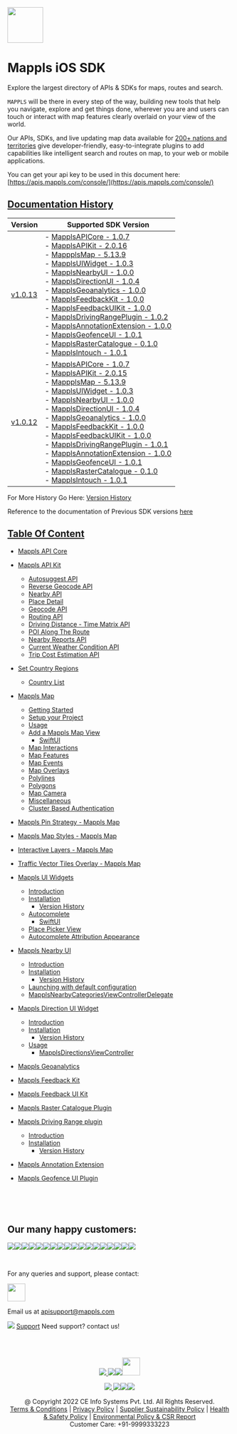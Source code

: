 [<img src="https://about.mappls.com/images/mappls-b-logo.svg" height="80"/> </p>](https://www.mapmyindia.com/api)

# Mappls iOS SDK
Explore the largest directory of APIs & SDKs for maps, routes and search.

`MAPPLS` will be there in every step of the way, building new tools that help you navigate, explore and get things done, wherever you are and users can touch or interact with map features clearly overlaid on your view of the world.

Our APIs, SDKs, and live updating map data available for [200+ nations and territories](https://github.com/MapmyIndia/mapmyindia-rest-api/blob/master/docs/countryISO.md) give developer-friendly, easy-to-integrate plugins to add capabilities like intelligent
search and routes on map, to your web or mobile applications.

You can get your api key to be used in this document here: [https://apis.mappls.com/console/](https://apis.mappls.com/console/)

## [Documentation History](#Documentation-History)

| Version | Supported SDK Version |
| ------- | --------------------- |
| [v1.0.13](README.md) | - [MapplsAPICore - 1.0.7](MapplsAPICore.md) <br/> - [MapplsAPIKit - 2.0.16](MapplsAPIKit.md) <br/> - [MappplsMap - 5.13.9](MapplsMap.md#Vector-iOS-Map) <br/> - [MapplsUIWidget - 1.0.3](MapplsUIWidgets.md) <br/> - [MapplsNearbyUI - 1.0.0](MapplsNearbyUI.md) <br/> - [MapplsDirectionUI - 1.0.4](MapplsDirectionUI.md) <br/> - [MapplsGeoanalytics - 1.0.0](MapplsGeoanalytics.md) <br/> - [MapplsFeedbackKit - 1.0.0](MapplsFeedbackKit.md) <br/> - [MapplsFeedbackUIKit - 1.0.0](MapplsFeedbackUIKit.md) <br/> - [MapplsDrivingRangePlugin - 1.0.2](MapplsDrivingRangePlugin.md) <br/> - [MapplsAnnotationExtension - 1.0.0](MapplsAnnotationExtension.md) <br/> - [MapplsGeofenceUI - 1.0.1](MapplsGeofenceUI.md) <br/> - [MapplsRasterCatalogue - 0.1.0](RasterCatalouge.md) <br/> - [MapplsIntouch - 1.0.1](MapplsIntouch.md)|
| [v1.0.12](./docs/v1.0.12/README.md) | - [MapplsAPICore - 1.0.7](./docs/v1.0.12/MapplsAPICore.md) <br/> - [MapplsAPIKit - 2.0.15](./docs/v1.0.12/MapplsAPIKit.md) <br/> - [MappplsMap - 5.13.9](./docs/v1.0.12/MapplsMap.md#Vector-iOS-Map) <br/> - [MapplsUIWidget - 1.0.3](./docs/v1.0.12/MapplsUIWidgets.md) <br/> - [MapplsNearbyUI - 1.0.0](./docs/v1.0.12/MapplsNearbyUI.md) <br/> - [MapplsDirectionUI - 1.0.4](./docs/v1.0.12/MapplsDirectionUI.md) <br/> - [MapplsGeoanalytics - 1.0.0](./docs/v1.0.12/MapplsGeoanalytics.md) <br/> - [MapplsFeedbackKit - 1.0.0](./docs/v1.0.12/MapplsFeedbackKit.md) <br/> - [MapplsFeedbackUIKit - 1.0.0](./docs/v1.0.12/MapplsFeedbackUIKit.md) <br/> - [MapplsDrivingRangePlugin - 1.0.1](./docs/v1.0.12/MapplsDrivingRangePlugin.md) <br/> - [MapplsAnnotationExtension - 1.0.0](./docs/v1.0.12/MapplsAnnotationExtension.md) <br/> - [MapplsGeofenceUI - 1.0.1](./docs/v1.0.12/MapplsGeofenceUI.md) <br/> - [MapplsRasterCatalogue - 0.1.0](./docs/v1.0.12/RasterCatalouge.md) <br/> - [MapplsIntouch - 1.0.1](./docs/v1.0.12/MapplsIntouch.md)|

For More History Go Here: [Version History](../../Version-History.md)

Reference to the documentation of Previous SDK versions [here](https://github.com/mappls-api/mapmyindia-maps-vectorSDK-iOS)

## [Table Of Content](#Table-Of-Content)
- [Mappls API Core](MapplsAPICore.md)[](#Mappls-API-Core)

- [Mappls API Kit](MapplsAPIKit.md)
    * [Autosuggest API](MapplsAPIKit.md#Autosuggest-API)
    * [Reverse Geocode API](MapplsAPIKit.md#Reverse-Geocoding-API)
    * [Nearby API](MapplsAPIKit.md#Nearby-API)
    * [Place Detail](MapplsAPIKit.md#Place-Detail)
    * [Geocode API](MapplsAPIKit.md#Geocoding-API)
    * [Routing API](MapplsAPIKit.md#Routing-API)
    * [Driving Distance - Time Matrix API](MapplsAPIKit.md#Driving-Distance-Time-Matrix-API)
    * [POI Along The Route](MapplsAPIKit.md#POI-Along-The-Route-API)
    * [Nearby Reports API](MapplsAPIKit.md#Nearby-Reports-API)
    * [Current Weather Condition API](MapplsAPIKit.md#Current-Weather-Condition-API)
    * [Trip Cost Estimation API](MapplsAPIKit.md#Trip-Cost-Estimation-API)

- [Set Country Regions](Regions.md)
    - [Country List](https://github.com/mappls-api/mapmyindia-rest-api/blob/master/docs/countryISO.md)

- [Mappls Map](MapplsMap.md#Vector-iOS-Map)
    * [Getting Started](MapplsMap.md#Getting-Started)
    * [Setup your Project](MapplsMap.md#Setup-your-Project)
    * [Usage](MapplsMap.md#Usage)    
    * [Add a Mappls Map View](MapplsMap.md#Add-a-Mappls-Map-View)
        * [SwiftUI](MapplsMap.md#SwiftUI)
    * [Map Interactions](MapplsMap.md#Map-Interactions)
    * [Map Features](MapplsMap.md#Map-Features)
    * [Map Events](MapplsMap.md#Map-Events)
    * [Map Overlays](MapplsMap.md#Map-Overlays)
    * [Polylines](MapplsMap.md#Polylines)
    * [Polygons](MapplsMap.md#Polygons)
    * [Map Camera](MapplsMap.md#Map-Camera)
    * [Miscellaneous](MapplsMap.md#Miscellaneous)
    * [Cluster Based Authentication](MapplsMap.md#Cluster-Based-Authentication)

- [Mappls Pin Strategy - Mappls Map](MapplsPinStrategy.md)

- [Mappls Map Styles - Mappls Map](MapplsMapStyle.md)

- [Interactive Layers - Mappls Map](InteractiveLayers.md)

- [Traffic Vector Tiles Overlay - Mappls Map](MapplsTrafficVectorTileOverlay.md)

- [Mappls UI Widgets](MapplsUIWidgets.md)
    - [Introduction](MapplsUIWidgets.md#Introduction)
    - [Installation](MapplsUIWidgets.md#Installation)
        - [Version History](MapplsUIWidgets.md#Version-History)
    - [Autocomplete](MapplsUIWidgets.md#Autocomplete)
        - [SwiftUI](MapplsUIWidgets.md#SwiftUI-Full-Screen-Control)
    - [Place Picker View](MapplsUIWidgets.md#Place-Picker-View)
    - [Autocomplete Attribution Appearance](MapplsUIWidgets.md#Autocomplete-Attribution-Appearance)

- [Mappls Nearby UI](MapplsNearbyUI.md)
    - [Introduction](MapplsNearbyUI.md#Introduction)
    - [Installation](MapplsNearbyUI.md#Installation)
        - [Version History](MapplsNearbyUI.md#Version-History)
    - [Launching with default configuration](MapplsNearbyUI.md#Launching-with-default-configuration)
    - [MapplsNearbyCategoriesViewControllerDelegate](MapplsNearbyUI.md#MapplsNearbyCategoriesViewControllerDelegate)

- [Mappls Direction UI Widget](MapplsDirectionUI.md)
    - [Introduction](MapplsDirectionUI.md#Introduction)
    - [Installation](MapplsDirectionUI.md#Installation)
        - [Version History](MapplsDirectionUI.md#Version-History)
    - [Usage](MapplsDirectionUI.md#Usage)
        - [MapplsDirectionsViewController](MapplsDirectionUI.md#MapplsDirectionsViewController)

- [Mappls Geoanalytics](MapplsGeoanalytics.md)

- [Mappls Feedback Kit](MapplsFeedbackKit.md)

- [Mappls Feedback UI Kit](MapplsFeedbackUIKit.md)

- [Mappls Raster Catalogue Plugin](RasterCatalouge.md)

- [Mappls Driving Range plugin](MapplsDrivingRangePlugin.md)
  - [Introduction](MapplsDrivingRangePlugin.md#Introduction)
  - [Installation](MapplsDrivingRangePlugin.md#Installation)
      - [Version History](MapplsDrivingRangePlugin.md#Version-History)

- [Mappls Annotation Extension](MapplsAnnotationExtension.md)

- [Mappls Geofence UI Plugin](MapplsGeofenceUI.md)

<br><br><br>

## Our many happy customers:

![](https://www.mapmyindia.com/api/img/logos1/PhonePe.png)![](https://www.mapmyindia.com/api/img/logos1/Arya-Omnitalk.png)![](https://www.mapmyindia.com/api/img/logos1/delhivery.png)![](https://www.mapmyindia.com/api/img/logos1/hdfc.png)![](https://www.mapmyindia.com/api/img/logos1/TVS.png)![](https://www.mapmyindia.com/api/img/logos1/Paytm.png)![](https://www.mapmyindia.com/api/img/logos1/FastTrackz.png)![](https://www.mapmyindia.com/api/img/logos1/ICICI-Pru.png)![](https://www.mapmyindia.com/api/img/logos1/LeanBox.png)![](https://www.mapmyindia.com/api/img/logos1/MFS.png)![](https://www.mapmyindia.com/api/img/logos1/TTSL.png)![](https://www.mapmyindia.com/api/img/logos1/Novire.png)![](https://www.mapmyindia.com/api/img/logos1/OLX.png)![](https://www.mapmyindia.com/api/img/logos1/sun-telematics.png)![](https://www.mapmyindia.com/api/img/logos1/Sensel.png)![](https://www.mapmyindia.com/api/img/logos1/TATA-MOTORS.png)![](https://www.mapmyindia.com/api/img/logos1/Wipro.png)![](https://www.mapmyindia.com/api/img/logos1/Xamarin.png)

<br>

For any queries and support, please contact:

[<img src="https://about.mappls.com/images/mappls-b-logo.svg" height="40"/> </p>](https://about.mappls.com/api/)

Email us at [apisupport@mappls.com](mailto:apisupport@mappls.com)

![](https://www.mapmyindia.com/api/img/icons/support.png)
[Support](https://about.mappls.com/contact/)
Need support? contact us!

<br></br>

[<p align="center"> <img src="https://www.mapmyindia.com/api/img/icons/stack-overflow.png"/> ](https://stackoverflow.com/questions/tagged/mappls-api)[![](https://www.mapmyindia.com/api/img/icons/blog.png)](https://about.mappls.com/blog/)[![](https://www.mapmyindia.com/api/img/icons/gethub.png)](https://github.com/mappls-api)[<img src="https://mmi-api-team.s3.ap-south-1.amazonaws.com/API-Team/npm-logo.one-third%5B1%5D.png" height="40"/> </p>](https://www.npmjs.com/org/mapmyindia) 

[<p align="center"> <img src="https://www.mapmyindia.com/june-newsletter/icon4.png"/> ](https://www.facebook.com/Mapplsofficial)[![](https://www.mapmyindia.com/june-newsletter/icon2.png)](https://twitter.com/mappls)[![](https://www.mapmyindia.com/newsletter/2017/aug/llinkedin.png)](https://www.linkedin.com/company/mappls/)[![](https://www.mapmyindia.com/june-newsletter/icon3.png)](https://www.youtube.com/channel/UCAWvWsh-dZLLeUU7_J9HiOA)

<div align="center">@ Copyright 2022 CE Info Systems Pvt. Ltd. All Rights Reserved.</div>

<div align="center"> <a href="https://about.mappls.com/api/terms-&-conditions">Terms & Conditions</a> | <a href="https://www.mappls.com/about/privacy-policy">Privacy Policy</a> | <a href="https://www.mappls.com/pdf/mappls-sustainability-policy-healt-labour-rules-supplir-sustainability.pdf">Supplier Sustainability Policy</a> | <a href="https://www.mappls.com/pdf/Health-Safety-Management.pdf">Health & Safety Policy</a> | <a href="https://www.mappls.com/pdf/Environment-Sustainability-Policy-CSR-Report.pdf">Environmental Policy & CSR Report</a>

<div align="center">Customer Care: +91-9999333223</div>
